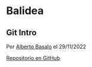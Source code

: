 # Balidea

## Git Intro

Por [Alberto Basalo](http://albertobasalo.dev) el 29/11/2022

[Repositorio en GitHub](https://github.com/classroomLabs/balidea-git_intro-noviembre)
